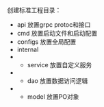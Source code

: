 创建标准工程目录：
- api 放置grpc protoc和接口
- cmd 放置启动文件和启动配置
- configs 放置全局配置
- internal
- - service 放置自定义服务
- - dao 放置数据访问逻辑
- - model 放置PO对象 
